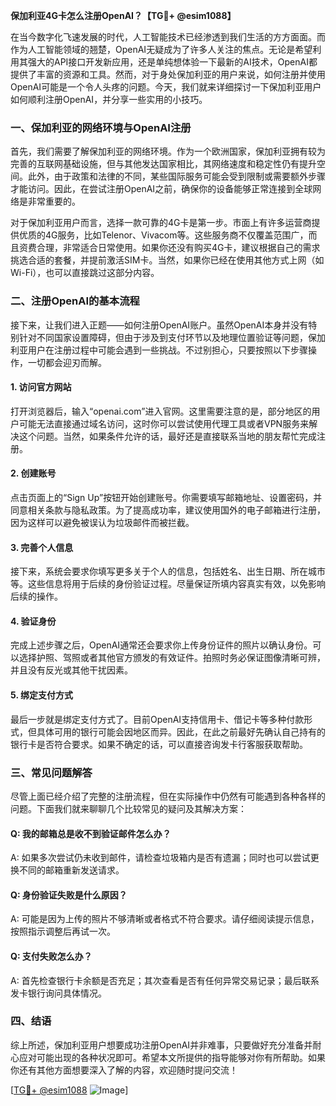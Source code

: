 **保加利亚4G卡怎么注册OpenAI？【TG💪+ @esim1088】**

在当今数字化飞速发展的时代，人工智能技术已经渗透到我们生活的方方面面。而作为人工智能领域的翘楚，OpenAI无疑成为了许多人关注的焦点。无论是希望利用其强大的API接口开发新应用，还是单纯想体验一下最新的AI技术，OpenAI都提供了丰富的资源和工具。然而，对于身处保加利亚的用户来说，如何注册并使用OpenAI可能是一个令人头疼的问题。今天，我们就来详细探讨一下保加利亚用户如何顺利注册OpenAI，并分享一些实用的小技巧。

### 一、保加利亚的网络环境与OpenAI注册

首先，我们需要了解保加利亚的网络环境。作为一个欧洲国家，保加利亚拥有较为完善的互联网基础设施，但与其他发达国家相比，其网络速度和稳定性仍有提升空间。此外，由于政策和法律的不同，某些国际服务可能会受到限制或需要额外步骤才能访问。因此，在尝试注册OpenAI之前，确保你的设备能够正常连接到全球网络是非常重要的。

对于保加利亚用户而言，选择一款可靠的4G卡是第一步。市面上有许多运营商提供优质的4G服务，比如Telenor、Vivacom等。这些服务商不仅覆盖范围广，而且资费合理，非常适合日常使用。如果你还没有购买4G卡，建议根据自己的需求挑选合适的套餐，并提前激活SIM卡。当然，如果你已经在使用其他方式上网（如Wi-Fi），也可以直接跳过这部分内容。

### 二、注册OpenAI的基本流程

接下来，让我们进入正题——如何注册OpenAI账户。虽然OpenAI本身并没有特别针对不同国家设置障碍，但由于涉及到支付环节以及地理位置验证等问题，保加利亚用户在注册过程中可能会遇到一些挑战。不过别担心，只要按照以下步骤操作，一切都会迎刃而解。

#### 1. 访问官方网站
打开浏览器后，输入“openai.com”进入官网。这里需要注意的是，部分地区的用户可能无法直接通过域名访问，这时你可以尝试使用代理工具或者VPN服务来解决这个问题。当然，如果条件允许的话，最好还是直接联系当地的朋友帮忙完成注册。

#### 2. 创建账号
点击页面上的“Sign Up”按钮开始创建账号。你需要填写邮箱地址、设置密码，并同意相关条款与隐私政策。为了提高成功率，建议使用国外的电子邮箱进行注册，因为这样可以避免被误认为垃圾邮件而被拦截。

#### 3. 完善个人信息
接下来，系统会要求你填写更多关于个人的信息，包括姓名、出生日期、所在城市等。这些信息将用于后续的身份验证过程。尽量保证所填内容真实有效，以免影响后续的操作。

#### 4. 验证身份
完成上述步骤之后，OpenAI通常还会要求你上传身份证件的照片以确认身份。可以选择护照、驾照或者其他官方颁发的有效证件。拍照时务必保证图像清晰可辨，并且没有反光或其他干扰因素。

#### 5. 绑定支付方式
最后一步就是绑定支付方式了。目前OpenAI支持信用卡、借记卡等多种付款形式，但具体可用的银行可能会因地区而异。因此，在此之前最好先确认自己持有的银行卡是否符合要求。如果不确定的话，可以直接咨询发卡行客服获取帮助。

### 三、常见问题解答

尽管上面已经介绍了完整的注册流程，但在实际操作中仍然有可能遇到各种各样的问题。下面我们就来聊聊几个比较常见的疑问及其解决方案：

#### Q: 我的邮箱总是收不到验证邮件怎么办？
A: 如果多次尝试仍未收到邮件，请检查垃圾箱内是否有遗漏；同时也可以尝试更换不同的邮箱重新发送请求。

#### Q: 身份验证失败是什么原因？
A: 可能是因为上传的照片不够清晰或者格式不符合要求。请仔细阅读提示信息，按照指示调整后再试一次。

#### Q: 支付失败怎么办？
A: 首先检查银行卡余额是否充足；其次查看是否有任何异常交易记录；最后联系发卡银行询问具体情况。

### 四、结语

综上所述，保加利亚用户想要成功注册OpenAI并非难事，只要做好充分准备并耐心应对可能出现的各种状况即可。希望本文所提供的指导能够对你有所帮助。如果你还有其他方面想要深入了解的内容，欢迎随时提问交流！

[[TG💪+ @esim1088](https://t.me/s/esim1088) ![Image](https://i.postimg.cc/4NQfJmqS/Snipaste-2025-05-13-00-14-12.png)]